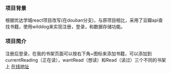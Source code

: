 ### 项目背景

根据优达学城react项目改写(在douban分支)，与原项目相比，采用了豆瓣api查找书籍，使用wilddog来实现注册，登录，和数据存储功能。

### 项目简介

注册后登录，在我的书架页面可以按右下角+图标来添加书籍，可以添加到currentReading（正在读），wantRead（想读）和Read（读过）三个不同的书架上
[在线地址](http://houhao.xin)
